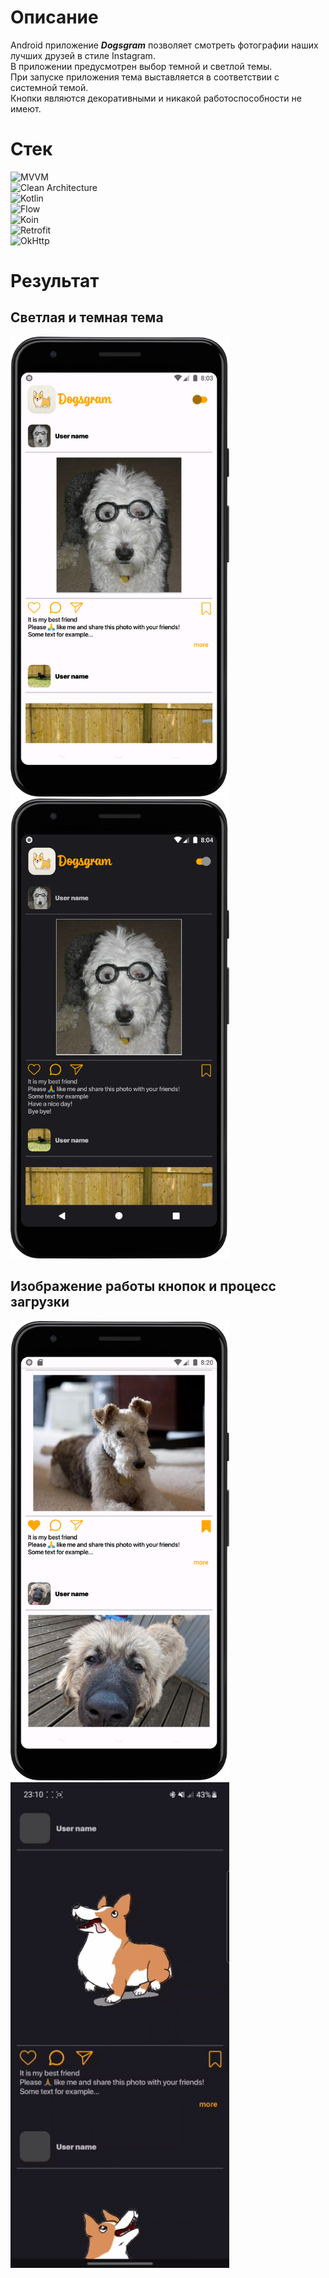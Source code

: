 # Описание
Android приложение ***Dogsgram*** позволяет смотреть фотографии наших лучших друзей в стиле Instagram.\
В приложении предусмотрен выбор темной и светлой темы.\
При запуске приложения тема выставляется в соответствии с системной темой.\
Кнопки являются декоративными и никакой работоспособности не имеют.

# Стек
![MVVM](https://img.shields.io/badge/-MVVM-5A8AD6?style=for-the-badge&logo=)\
![Clean Architecture](https://img.shields.io/badge/-Clean_Architecture-5A8AD6?style=for-the-badge&logo=)\
![Kotlin](https://img.shields.io/badge/-Kotlin-orange?style=for-the-badge&logo=Kotlin)\
![Flow](https://img.shields.io/badge/-Flow-orange?style=for-the-badge&logo=kotlin)\
![Koin](https://img.shields.io/badge/-Koin-6F5CD6?style=for-the-badge&logo=)\
![Retrofit](https://img.shields.io/badge/-Retrofit-00CC00?style=for-the-badge&logo=)\
![OkHttp](https://img.shields.io/badge/-OkHttp-00CC00?style=for-the-badge&logo=)


# Результат
## Светлая и темная тема
<p>
  <img src="https://github.com/Krirll/Dogsgram/blob/master/readme-images/Screenshot_20230717_230358.png" alt="drawing" width="350"/>
  <img src="https://github.com/Krirll/Dogsgram/blob/master/readme-images/Screenshot_20230717_230427.png" alt="drawing" width="350"/>
</p>

## Изображение работы кнопок и процесс загрузки 
<p>
  <img src="https://github.com/Krirll/Dogsgram/blob/master/readme-images/Screenshot_20230717_232100.png" alt="drawing" width="350"/>
  <img src="https://github.com/Krirll/Dogsgram/blob/master/readme-images/Screen_Recording_20230717_231038_Dogsgram_1.gif" alt="drawing" width="350"/>
</p>
